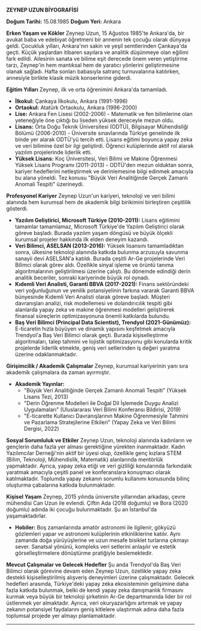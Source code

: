 
**ZEYNEP UZUN BİYOGRAFİSİ**

**Doğum Tarihi:** 15.08.1985
**Doğum Yeri:** Ankara

**Erken Yaşam ve Kökler**
Zeynep Uzun, 15 Ağustos 1985'te Ankara'da, bir avukat baba ve edebiyat öğretmeni bir annenin tek çocuğu olarak dünyaya geldi. Çocukluk yılları, Ankara'nın sakin ve yeşil semtlerinden Çankaya'da geçti. Küçük yaşlardan itibaren sayılara ve analitik düşünmeye olan eğilimi fark edildi. Ailesinin sanata ve bilime eşit derecede önem veren yetiştirme tarzı, Zeynep'in hem mantıksal hem de yaratıcı yönlerini geliştirmesine olanak sağladı. Hafta sonları babasıyla satranç turnuvalarına katılırken, annesiyle birlikte klasik müzik konserlerine giderdi.

**Eğitim Yılları**
Zeynep, ilk ve orta öğrenimini Ankara'da tamamladı.
*   **İlkokul:** Çankaya İlkokulu, Ankara (1991-1996)
*   **Ortaokul:** Atatürk Ortaokulu, Ankara (1996-2000)
*   **Lise:** Ankara Fen Lisesi (2002-2006) - Matematik ve fen bilimlerine olan yeteneğiyle öne çıktığı bu liseden yüksek dereceyle mezun oldu.
*   **Lisans:** Orta Doğu Teknik Üniversitesi (ODTÜ), Bilgisayar Mühendisliği Bölümü (2006-2010) - Üniversite sınavlarında Türkiye genelinde ilk binde yer alarak ODTÜ'yü tercih etti. Lisans eğitimi boyunca yapay zeka ve veri bilimine özel bir ilgi geliştirdi. Öğrenci kulüplerinde aktif rol alarak yazılım projelerinde liderlik etti.
*   **Yüksek Lisans:** Koç Üniversitesi, Veri Bilimi ve Makine Öğrenmesi Yüksek Lisans Programı (2011-2013) - ODTÜ'den mezun olduktan sonra, kariyer hedeflerini netleştirmek ve derinlemesine bilgi edinmek amacıyla bu alana yöneldi. Tez konusu "Büyük Veri Analitiğinde Gerçek Zamanlı Anomali Tespiti" üzerineydi.

**Profesyonel Kariyer**
Zeynep Uzun'un kariyeri, teknoloji ve veri bilimi alanında hem kurumsal hem de akademik bilgi birikimini birleştiren çeşitlilik gösterdi.
*   **Yazılım Geliştirici, Microsoft Türkiye (2010-2011):** Lisans eğitimini tamamlar tamamlamaz, Microsoft Türkiye'de Yazılım Geliştirici olarak göreve başladı. Burada yazılım yaşam döngüsü ve büyük ölçekli kurumsal projeler hakkında ilk elden deneyim kazandı.
*   **Veri Bilimci, ASELSAN (2013-2016):** Yüksek lisansını tamamladıktan sonra, ülkesine teknoloji alanında katkıda bulunma arzusuyla savunma sanayii devi ASELSAN'a katıldı. Burada çeşitli Ar-Ge projelerinde Veri Bilimci olarak görev aldı. Özellikle sinyal işleme ve örüntü tanıma algoritmalarının geliştirilmesi üzerine çalıştı. Bu dönemde edindiği derin analitik beceriler, sonraki kariyerinde büyük rol oynadı.
*   **Kıdemli Veri Analisti, Garanti BBVA (2017-2021):** Finans sektöründeki veri yoğunluğunun ve yenilik potansiyelinin farkına vararak Garanti BBVA bünyesinde Kıdemli Veri Analisti olarak göreve başladı. Müşteri davranışları analizi, risk modellemesi ve dolandırıcılık tespiti gibi alanlarda yapay zeka ve makine öğrenmesi modelleri geliştirerek finansal süreçlerin optimizasyonuna önemli katkılarda bulundu.
*   **Baş Veri Bilimci (Principal Data Scientist), Trendyol (2021-Günümüz):** E-ticaretin hızla büyüyen ve dinamik yapısını keşfetmek amacıyla Trendyol'a Baş Veri Bilimci olarak geçti. Burada kişiselleştirme algoritmaları, talep tahmini ve lojistik optimizasyonu gibi konularda kritik projelerde liderlik etmekte, geniş veri setlerinden iş değeri yaratma üzerine odaklanmaktadır.

**Girişimcilik / Akademik Çalışmalar**
Zeynep, kurumsal kariyerinin yanı sıra akademik çalışmalara da zaman ayırmıştır.
*   **Akademik Yayınlar:**
    *   "Büyük Veri Analitiğinde Gerçek Zamanlı Anomali Tespiti" (Yüksek Lisans Tezi, 2013)
    *   "Derin Öğrenme Modelleri ile Doğal Dil İşlemede Duygu Analizi Uygulamaları" (Uluslararası Veri Bilimi Konferansı Bildirisi, 2019)
    *   "E-ticarette Kullanıcı Davranışlarının Makine Öğrenmesiyle Tahmini ve Pazarlama Stratejilerine Etkileri" (Yapay Zeka ve Veri Bilimi Dergisi, 2022)

**Sosyal Sorumluluk ve Etkiler**
Zeynep Uzun, teknoloji alanında kadınların ve gençlerin daha fazla yer alması gerektiğine yürekten inanmaktadır. Kadın Yazılımcılar Derneği'nin aktif bir üyesi olup, özellikle genç kızlara STEM (Bilim, Teknoloji, Mühendislik, Matematik) alanlarında mentörlük yapmaktadır. Ayrıca, yapay zeka etiği ve veri gizliliği konularında farkındalık yaratmak amacıyla çeşitli panel ve konferanslara konuşmacı olarak katılmaktadır. Toplumda yapay zekanın sorumlu kullanımı konusunda bilinç oluşturma çabalarına katkıda bulunmaktadır.

**Kişisel Yaşam**
Zeynep, 2015 yılında üniversite yıllarından arkadaşı, çevre mühendisi Can Uzun ile evlendi. Çiftin Ada (2018 doğumlu) ve Bora (2020 doğumlu) adında iki çocuğu bulunmaktadır. Şu an İstanbul'da yaşamaktadırlar.
*   **Hobiler:** Boş zamanlarında amatör astronomi ile ilgilenir, gökyüzü gözlemleri yapar ve astronomi kulüplerinin etkinliklerine katılır. Aynı zamanda doğa yürüyüşlerine ve uzun mesafe bisiklet turlarına çıkmayı sever. Sanatsal yönünü, kompleks veri setlerini anlaşılır ve estetik görselleştirmelere dönüştürme pratiğiyle beslemektedir.

**Mevcut Çalışmalar ve Gelecek Hedefler**
Şu anda Trendyol'da Baş Veri Bilimci olarak görevine devam eden Zeynep Uzun, özellikle yapay zeka destekli kişiselleştirilmiş alışveriş deneyimleri üzerine çalışmaktadır. Gelecek hedefleri arasında, Türkiye'deki yapay zeka ekosisteminin gelişimine daha fazla katkıda bulunmak, belki de kendi yapay zeka danışmanlık firmasını kurmak veya büyük bir teknoloji şirketinin Ar-Ge departmanında lider bir rol üstlenmek yer almaktadır. Ayrıca, veri okuryazarlığını artırmak ve yapay zekanın potansiyel faydalarını geniş kitlelere ulaştırmak adına daha fazla toplumsal projede yer almayı planlamaktadır.

---
